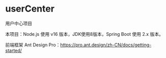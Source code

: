 # userCenter

用户中心项目


本项目：Node.js 使用 v16 版本，JDK使用8版本，Spring Boot 使用 2.x 版本。


前端框架 Ant Design Pro：https://pro.ant.design/zh-CN/docs/getting-started/